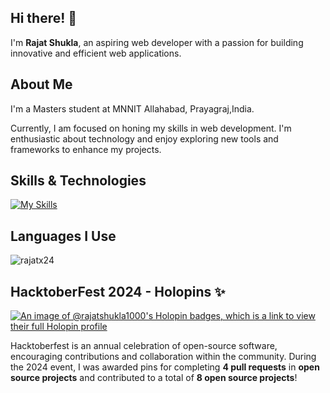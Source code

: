 ## Hi there! 👋

I'm **Rajat Shukla**, an aspiring web developer with a passion for building innovative and efficient web applications.
## About Me

I'm a Masters student at MNNIT Allahabad, Prayagraj,India.

Currently, I am focused on honing my skills in web development. I'm enthusiastic about technology and enjoy exploring new tools and frameworks to enhance my projects.

## Skills & Technologies
[![My Skills](https://skillicons.dev/icons?i=java,js,html,css,express,react,nodejs,git,mongodb,tailwind,nextjs)](https://skillicons.dev)

## Languages I Use
<p><img align="center" src="https://github-readme-stats.vercel.app/api/top-langs?username=rajatx24&show_icons=true&locale=en&layout=compact" alt="rajatx24" /></p>

## HacktoberFest 2024 - Holopins ✨

[![An image of @rajatshukla1000's Holopin badges, which is a link to view their full Holopin profile](https://holopin.me/rajatshukla1000)](https://holopin.io/@rajatshukla1000)

Hacktoberfest is an annual celebration of open-source software, encouraging contributions and collaboration within the community. During the 2024 event, I was awarded pins for completing **4 pull requests** in **open source projects** and contributed to a total of **8 open source projects**!
